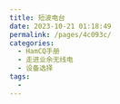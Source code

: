 ```yaml
---
title: 短波电台
date: 2023-10-21 01:18:49
permalink: /pages/4c093c/
categories:
  - HamCQ手册
  - 走进业余无线电
  - 设备选择
tags:
  - 
---
```

